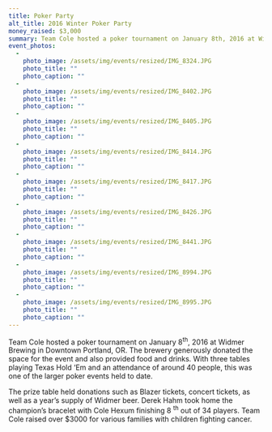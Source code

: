 ```yaml
---
title: Poker Party
alt_title: 2016 Winter Poker Party
money_raised: $3,000
summary: Team Cole hosted a poker tournament on January 8th, 2016 at Widmer Brewing in Downtown Portland, OR. With around 40 people in attendance playing Texas Hold ‘Em, Team Cole was able to support families in the are going through trouble. Cole Hexum made a special appearance at the tournament and played with the attendees.
event_photos:
  - 
    photo_image: /assets/img/events/resized/IMG_8324.JPG
    photo_title: ""
    photo_caption: ""
  - 
    photo_image: /assets/img/events/resized/IMG_8402.JPG
    photo_title: ""
    photo_caption: ""
  - 
    photo_image: /assets/img/events/resized/IMG_8405.JPG
    photo_title: ""
    photo_caption: ""
  - 
    photo_image: /assets/img/events/resized/IMG_8414.JPG
    photo_title: ""
    photo_caption: ""
  - 
    photo_image: /assets/img/events/resized/IMG_8417.JPG
    photo_title: ""
    photo_caption: ""
  - 
    photo_image: /assets/img/events/resized/IMG_8426.JPG
    photo_title: ""
    photo_caption: ""
  - 
    photo_image: /assets/img/events/resized/IMG_8441.JPG
    photo_title: ""
    photo_caption: ""
  - 
    photo_image: /assets/img/events/resized/IMG_8994.JPG
    photo_title: ""
    photo_caption: ""
  - 
    photo_image: /assets/img/events/resized/IMG_8995.JPG
    photo_title: ""
    photo_caption: ""
---
```

<p class="MsoNormal">Team Cole hosted a poker tournament on January 8<sup>th</sup>,
2016 at Widmer Brewing in Downtown Portland, OR. The brewery generously donated
the space for the event and also provided food and drinks. With three tables
playing Texas Hold ‘Em and an attendance of around 40 people, this was one of
the larger poker events held to date.
</p>
<p class="MsoNormal">The prize table held donations such as
Blazer tickets, concert tickets, as well as a year’s supply of Widmer beer.
Derek Hahm took home the champion’s bracelet with Cole Hexum finishing 8
	<sup>th</sup>
	out of 34 players. Team Cole raised over $3000 for various families with
children fighting cancer. <o:p></o:p></p><p class="MsoNormal"><br></p>
<p class="MsoNormal"><o:p> </o:p>
</p>
<p class="MsoNormal"><o:p> </o:p>
</p>
